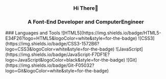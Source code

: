 <h3 align="center">Hi There👋 </h3>
<h3 align="center">A Font-End Developer and ComputerEngineer </h3>
### Languages and Tools
![HTML5](https://img.shields.io/badge/HTML5-E34F26?logo=HTML5&logoColor=white&style=for-the-badge)
![CSS3](https://img.shields.io/badge/CSS3-1572B6?logo=CSS3&logoColor=white&style=for-the-badge)
![JavaScript](https://img.shields.io/badge/JavaScript-F7DF1E?logo=JavaScript&logoColor=black&style=for-the-badge)
![Git](https://img.shields.io/badge/Git-F05032?logo=Git&logoColor=white&style=for-the-badge)

